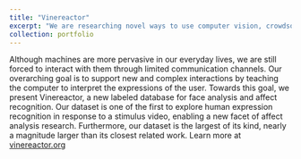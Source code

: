 ```yaml
---
title: "Vinereactor"
excerpt: "We are researching novel ways to use computer vision, crowdsourcing, and deep learning algorithms to teach machines to interact with humans, improve affect recognition, and perform general-purpose video emotion classification.<br/><img src='/images/vineshot.png'>"
collection: portfolio
---
```


Although machines are more pervasive in our everyday lives, we are still forced to interact with them through limited communication channels. Our overarching goal is to support new and complex interactions by teaching the computer to interpret the expressions of the user. Towards this goal, we present Vinereactor, a new labeled database for face analysis and affect recognition. Our dataset is one of the first to explore human expression recognition in response to a stimulus video, enabling a new facet of affect analysis research. Furthermore, our dataset is the largest of its kind, nearly a magnitude larger than its closest related work.
Learn more at [vinereactor.org](http://vinereactor.org)
